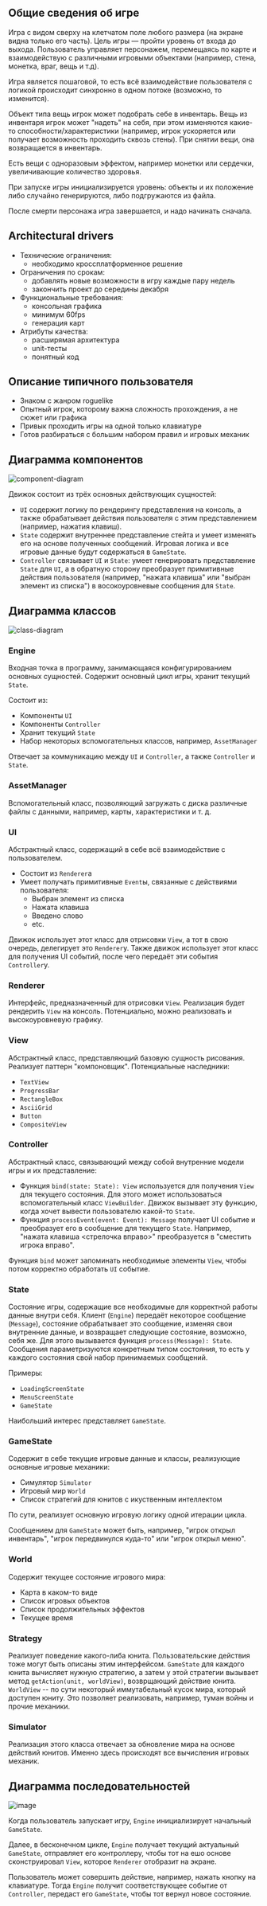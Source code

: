 ## Общие сведения об игре

Игра с видом сверху на клетчатом поле любого размера (на экране видна только его часть).
Цель игры — пройти уровень от входа до выхода.
Пользователь управляет персонажем, перемещаясь по карте и взаимодействую с различными игровыми объектами (например, стена, монетка, враг, вещь и т.д).

Игра является пошаговой, то есть всё взаимодействие пользователя с логикой происходит синхронно в одном потоке (возможно, то изменится).

Объект типа вещь игрок может подобрать себе в инвентарь.
Вещь из инвентаря игрок может "надеть" на себя, при этом изменяются какие-то способности/характеристики (например, игрок ускоряется или получает возможность проходить сквозь стены).
При снятии вещи, она возвращается в инвентарь.

Есть вещи с одноразовым эффектом, например монетки или сердечки, увеличивающие количество здоровья.

При запуске игры инициализируется уровень: объекты и их положение либо случайно генерируются, либо подгружаются из файла.

После смерти персонажа игра завершается, и надо начинать сначала.

## Architectural drivers

- Технические ограничения: 
  - необходимо кроссплатформенное решение
- Ограничения по срокам:
  - добавлять новые возможности в игру каждые пару недель
  - закончить проект до середины декабря
- Функциональные требования:
  - консольная графика
  - минимум 60fps
  - генерация карт
- Атрибуты качества:
  - расширямая архитектура
  - unit-тесты
  - понятный код

## Описание типичного пользователя

- Знаком с жанром roguelike 
- Опытный игрок, которому важна сложность прохождения, а не сюжет или графика
- Привык проходить игры на одной только клавиатуре
- Готов разбираться с большим набором правил и игровых механик

## Диаграмма компонентов

![component-diagram](data/roguelike-component-diagram.png)

Движок состоит из трёх основных действующих сущностей:

- `UI` содержит логику по рендерингу представления на консоль, а также обрабатывает действия пользователя с этим представлением (например, нажатия клавиш).
- `State` содержит внутреннее представление стейта и умеет изменять его на основе полученных сообщений. Игровая логика и все игровые данные будут содержаться в `GameState`.
- `Controller` связывает `UI` и `State`: умеет генерировать представление `State` для `UI`, а в обратную сторону преобразует примитивные действия пользователя (например, "нажата клавиша" или "выбран элемент из списка") в восокоуровневые сообщения для `State`. 

## Диаграмма классов

![class-diagram](data/roguelike-class-diagram.png)

### Engine

Входная точка в программу, занимающаяся конфигурированием основных сущностей. Содержит основный цикл игры, хранит текущий `State`.

Состоит из:

- Компоненты `UI` 
- Компоненты `Controller`
- Хранит текущий `State`
- Набор некоторых вспомогательных классов, например, `AssetManager`

Отвечает за коммуникацию между `UI` и `Controller`, а также `Controller` и `State`.

### AssetManager

Вспомогательный класс, позволяющий загружать с диска различные файлы с данными, например, карты, характеристики и т. д.

### UI

Абстрактный класс, содержащий в себе всё взаимодействие с пользователем.

- Состоит из `Renderer`а
- Умеет получать примитивные `Event`ы, связанные с действиями пользователя:
  - Выбран элемент из списка
  - Нажата клавиша
  - Введено слово
  - etc.

Движок использует этот класс для отрисовки `View`, а тот в свою очередь, делегирует это `Renderer`у. Также движок использует этот класс
для получения UI событий, после чего передаёт эти события `Controller`у.


### Renderer

Интерфейс, предназначенный для отрисовки `View`. Реализация будет рендерить `View` на консоль.
Потенциально, можно реализовать и высокоуровневую графику.

### View

Абстрактный класс, представляющий базовую сущность рисования. Реализует паттерн "компоновщик". Потенциальные наследники:
 - `TextView`
 - `ProgressBar`
 - `RectangleBox`
 - `AsciiGrid`
 - `Button`
 - `CompositeView`

### Controller

Абстрактный класс, связывающий между собой внутренние модели игры и их представление:
 - Функция `bind(state: State): View` используется для получения `View` для текущего состояния. Для этого может использоваться
вспомогательный класс `ViewBuilder`. Движок вызывает эту функцию, когда хочет вывести пользователю какой-то `State`.
 - Функция `processEvent(event: Event): Message` получает UI событие и преобразует его в сообщение для текущего `State`. Например, "нажата клавиша <стрелочка вправо>" преобразуется в "сместить игрока вправо".

Функция `bind` может запоминать необходимые элементы `View`, чтобы потом корректно обработать `UI` событие.

### State

Состояние игры, содержащие все необходимые для корректной работы данные внутри себя.
Клиент (`Engine`) передаёт некоторое сообщение (`Message`), состояние обрабатывает это сообщение, изменяя свои внутренние данные, и возвращает следующие состояние, возможно, себя же. 
Для этого вызывается функция `process(Message): State`. Сообщения параметризуются конкретным типом состояния, то есть
у каждого состояния свой набор принимаемых сообщений.

Примеры:
- `LoadingScreenState`
- `MenuScreenState`
- `GameState`

Наибольший интерес представляет `GameState`.


### GameState

Содержит в себе текущие игровые данные и классы, реализующие основные игровые механики:

- Симулятор `Simulator`
- Игровый мир `World`
- Список стратегий для юнитов с икуственным интеллектом

По сути, реализует основную игровую логику одной итерации цикла.

Сообщением для `GameState` может быть, например, "игрок открыл инвентарь", "игрок передвинулся куда-то" или "игрок открыл меню".

### World

Содержит текущее состояние игрового мира:

- Карта в каком-то виде
- Список игровых объектов
- Список продолжительных эффектов
- Текущее время

### Strategy

Реализует поведение какого-либа юнита. Пользовательские действия тоже могут быть описаны этим интерфейсом. `GameState` для каждого юнита вычисляет
нужную стратегию, а затем у этой стратегии вызывает метод `getAction(unit, worldView)`, возврщающий действие юнита.
`WorldView` -- по сути некоторый иммутабельный кусок мира, который доступен юниту. Это позволяет реализовать, например, туман войны и прочие механики.

### Simulator

Реализация этого класса отвечает за обновление мира на основе действий юнитов. Именно здесь происходят все вычисления игровых механик.


## Диаграмма последовательностей

![image](data/roguelike-data-sequence-diagram.png)

Когда пользователь запускает игру, `Engine` инициализирует начальный `GameState`.

Далее, в бесконечном цикле, `Engine` получает текущий актуальный `GameState`, отправляет его контроллеру, чтобы тот на ешо основе сконструировал `View`, которое `Renderer` отобразит на экране. 

Пользователь может совершить действие, например, нажать кнопку на клавиатуре.
Тогда `Engine` получит соответствующее событие от `Controller`, передаст его `GameState`, чтобы тот вернул новое состояние.

[//]: # (## Диаграмма конечных автоматов)

[//]: # ()
[//]: # (![image]&#40;https://user-images.githubusercontent.com/54814796/199162111-03b7e2ed-9196-4a5e-8b40-df8b391c4e3f.png&#41;)

[//]: # ()
[//]: # (- Игрок начинает в состоянии Idle.)

[//]: # (- При нажатии на клавиши перемещения происходит переход в состояние Moving, в котором игрок двигается по карте. Перед выходом из Moving игрок останавливается.)

[//]: # (- При нажатии клавиши атаки, если текущее состояние — Idle или Move, игрок изменяет состояние на Attack, в котором атакует, после чего возвращается в то состояние, в котором был. )

[//]: # (- При получении урона игрок меняет состояние на Hurt, уменьшает количество своего здоровья, после чего возвращается в то состояние Idle. Если здоровье стало равным нулю, то игрок переходит в состояние Die.)

